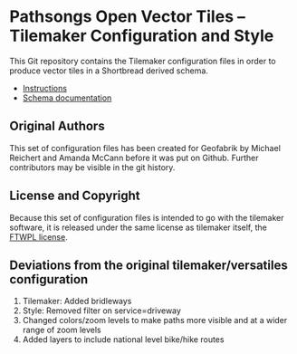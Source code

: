 # Pathsongs Open Vector Tiles – Tilemaker Configuration and Style

This Git repository contains the Tilemaker configuration files in order to produce
vector tiles in a Shortbread derived schema.

* [Instructions](https://shortbread.geofabrik.de/make-vectortiles/)
* [Schema documentation](https://shortbread.geofabrik.de/schema/)

## Original Authors

This set of configuration files has been created for Geofabrik by Michael Reichert 
and Amanda McCann before it was put on Github. Further contributors may be visible 
in the git history.

## License and Copyright

Because this set of configuration files is intended to go with the tilemaker software,
it is released under the same license as tilemaker itself, the [FTWPL license](./LICENCE.txt).

## Deviations from the original tilemaker/versatiles configuration

1. Tilemaker: Added bridleways
2. Style: Removed filter on service=driveway
3. Changed colors/zoom levels to make paths more visible and at a wider range of zoom levels
4. Added layers to include national level bike/hike routes

